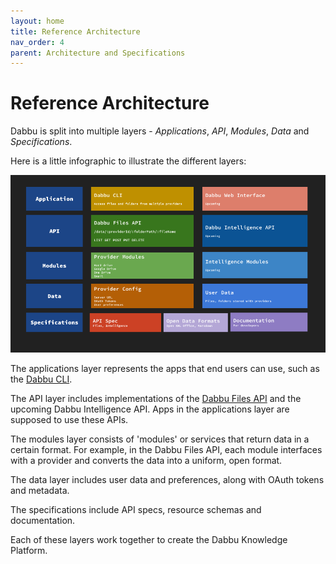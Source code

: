 ```yaml
---
layout: home
title: Reference Architecture
nav_order: 4
parent: Architecture and Specifications
---
```


# Reference Architecture

Dabbu is split into multiple layers - _Applications_, _API_, _Modules_, _Data_ and _Specifications_.

Here is a little infographic to illustrate the different layers:

[![Reference Architecture](../media/ReferenceArchitecture.png)](../media/ReferenceArchitecture.png)

The applications layer represents the apps that end users can use, such as the [Dabbu CLI](../impls/cli).

The API layer includes implementations of the [Dabbu Files API](../files_api/) and the upcoming Dabbu Intelligence API. Apps in the applications layer are supposed to use these APIs.

The modules layer consists of 'modules' or services that return data in a certain format. For example, in the Dabbu Files API, each module interfaces with a provider and converts the data into a uniform, open format.

The data layer includes user data and preferences, along with OAuth tokens and metadata.

The specifications include API specs, resource schemas and documentation.

Each of these layers work together to create the Dabbu Knowledge Platform.
